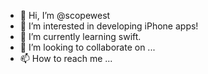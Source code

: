 - 👋 Hi, I’m @scopewest
- 👀 I’m interested in developing iPhone apps!
- 🌱 I’m currently learning swift.
- 💞️ I’m looking to collaborate on ...
- 📫 How to reach me ...

<!---
scopewest/scopewest is a ✨ special ✨ repository because its `README.md` (this file) appears on your GitHub profile.
You can click the Preview link to take a look at your changes.
--->
